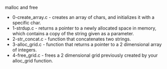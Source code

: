 malloc and free
- 0-create_array.c - creates an array of chars, and initializes it with a specific char.
- 1-strdup.c - returns a pointer to a newly allocated space in memory,
	which contains a copy of the string given as a parameter.
- 2-str_concat.c - function that concatenates two strings.
- 3-alloc_grid.c - function that returns a pointer to a 2 dimensional array of integers.
- 4-free_grid.c - frees a 2 dimensional grid previously created by your alloc_grid function.
